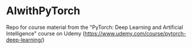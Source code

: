 # AIwithPyTorch
Repo for course material from the "PyTorch: Deep Learning and Artificial Intelligence" course on Udemy (https://www.udemy.com/course/pytorch-deep-learning/)
